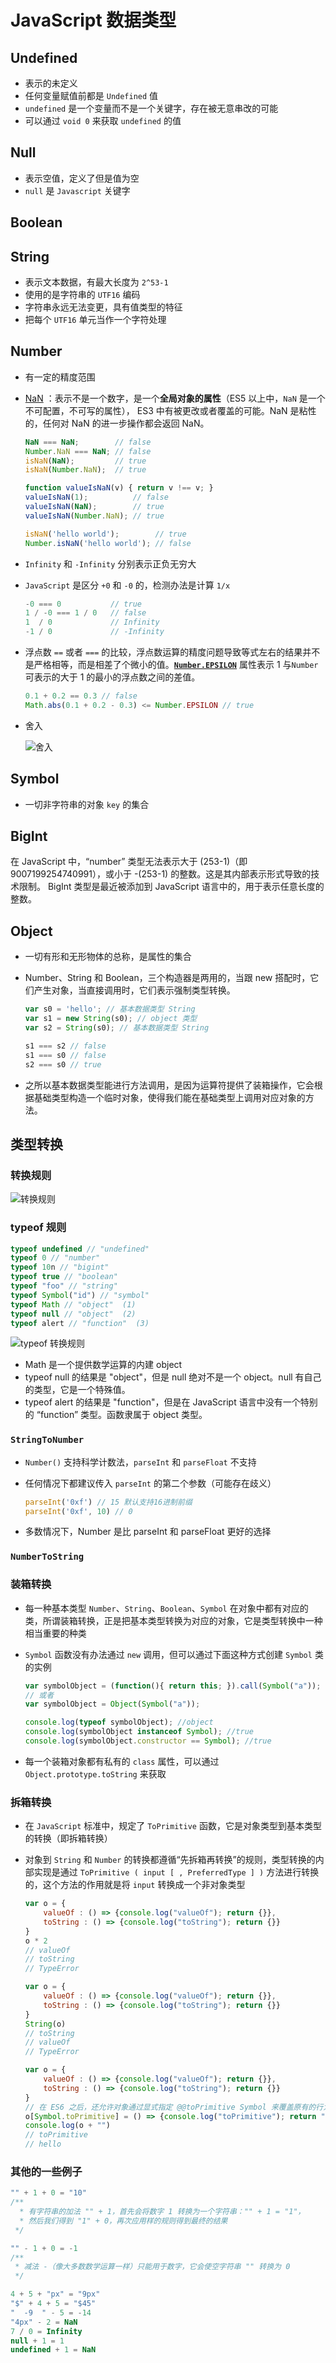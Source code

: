 # JavaScript 数据类型

## Undefined

- 表示的未定义
- 任何变量赋值前都是 `Undefined` 值
- `undefined` 是一个变量而不是一个关键字，存在被无意串改的可能
- 可以通过 `void 0` 来获取 `undefined` 的值

## Null

- 表示空值，定义了但是值为空
- `null` 是 `Javascript` 关键字

## Boolean

## String

- 表示文本数据，有最大长度为 `2^53-1`
- 使用的是字符串的 `UTF16` 编码
- 字符串永远无法变更，具有值类型的特征
- 把每个 `UTF16` 单元当作一个字符处理

## Number

- 有一定的精度范围

- [NaN](https://developer.mozilla.org/zh-CN/docs/Web/JavaScript/Reference/Global_Objects/NaN) ：表示不是一个数字，是一个**全局对象的属性**（ES5 以上中，`NaN` 是一个不可配置，不可写的属性）， ES3 中有被更改或者覆盖的可能。NaN 是粘性的，任何对 NaN 的进一步操作都会返回 NaN。

  ```javascript
  NaN === NaN;        // false
  Number.NaN === NaN; // false
  isNaN(NaN);         // true
  isNaN(Number.NaN);  // true
  
  function valueIsNaN(v) { return v !== v; }
  valueIsNaN(1);          // false
  valueIsNaN(NaN);        // true
  valueIsNaN(Number.NaN); // true
  
  isNaN('hello world');        // true
  Number.isNaN('hello world'); // false
  ```

- `Infinity` 和 `-Infinity` 分别表示正负无穷大

- `JavaScript` 是区分 `+0` 和 `-0` 的，检测办法是计算 `1/x`

  ```javascript
  -0 === 0           // true
  1 / -0 === 1 / 0   // false
  1  / 0             // Infinity
  -1 / 0             // -Infinity
  ```

- 浮点数 `==` 或者 `===` 的比较，浮点数运算的精度问题导致等式左右的结果并不是严格相等，而是相差了个微小的值。[**`Number.EPSILON`**](https://developer.mozilla.org/zh-CN/docs/Web/JavaScript/Reference/Global_Objects/Number/EPSILON) 属性表示 1 与`Number`可表示的大于 1 的最小的浮点数之间的差值。

  ```javascript
  0.1 + 0.2 == 0.3 // false
  Math.abs(0.1 + 0.2 - 0.3) <= Number.EPSILON // true
  ```

- 舍入

  ![舍入](../img/38.png)

## Symbol

- 一切非字符串的对象 `key` 的集合

## BigInt

在 JavaScript 中，“number” 类型无法表示大于 (253-1)（即 9007199254740991），或小于 -(253-1) 的整数。这是其内部表示形式导致的技术限制。
BigInt 类型是最近被添加到 JavaScript 语言中的，用于表示任意长度的整数。

## Object

- 一切有形和无形物体的总称，是属性的集合

- Number、String 和 Boolean，三个构造器是两用的，当跟 new 搭配时，它们产生对象，当直接调用时，它们表示强制类型转换。

  ```javascript
  var s0 = 'hello'; // 基本数据类型 String
  var s1 = new String(s0); // object 类型
  var s2 = String(s0); // 基本数据类型 String
  
  s1 === s2 // false
  s1 === s0 // false
  s2 === s0 // true
  ```

- 之所以基本数据类型能进行方法调用，是因为运算符提供了装箱操作，它会根据基础类型构造一个临时对象，使得我们能在基础类型上调用对应对象的方法。

## 类型转换

### 转换规则

  ![转换规则](../img/2.jpg)

### typeof  规则

```javascript
typeof undefined // "undefined"
typeof 0 // "number"
typeof 10n // "bigint"
typeof true // "boolean"
typeof "foo" // "string"
typeof Symbol("id") // "symbol"
typeof Math // "object"  (1)
typeof null // "object"  (2)
typeof alert // "function"  (3)
```

![typeof 转换规则](../img/3.png)

- Math 是一个提供数学运算的内建 object
- typeof null 的结果是 "object"，但是 null 绝对不是一个 object。null 有自己的类型，它是一个特殊值。
- typeof alert 的结果是 "function"，但是在 JavaScript 语言中没有一个特别的 “function” 类型。函数隶属于 object 类型。

### `StringToNumber`

- `Number()` 支持科学计数法，`parseInt` 和 `parseFloat` 不支持

- 任何情况下都建议传入 `parseInt` 的第二个参数（可能存在歧义）

    ```javascript
    parseInt('0xf') // 15 默认支持16进制前缀
    parseInt('0xf', 10) // 0
    ```

- 多数情况下，Number 是比 parseInt 和 parseFloat 更好的选择

### `NumberToString`

### 装箱转换

- 每一种基本类型 `Number`、`String`、`Boolean`、`Symbol` 在对象中都有对应的类，所谓装箱转换，正是把基本类型转换为对应的对象，它是类型转换中一种相当重要的种类

- `Symbol` 函数没有办法通过 `new` 调用，但可以通过下面这种方式创建 `Symbol` 类的实例

    ```javascript
    var symbolObject = (function(){ return this; }).call(Symbol("a"));
    // 或者
    var symbolObject = Object(Symbol("a"));

    console.log(typeof symbolObject); //object
    console.log(symbolObject instanceof Symbol); //true
    console.log(symbolObject.constructor == Symbol); //true
    ```

- 每一个装箱对象都有私有的 `class` 属性，可以通过 `Object.prototype.toString` 来获取

### 拆箱转换

- 在 `JavaScript` 标准中，规定了 `ToPrimitive` 函数，它是对象类型到基本类型的转换（即拆箱转换）

- 对象到 `String` 和 `Number` 的转换都遵循“先拆箱再转换”的规则，类型转换的内部实现是通过 `ToPrimitive ( input [ , PreferredType ] )` 方法进行转换的，这个方法的作用就是将 `input` 转换成一个非对象类型

    ```javascript
    var o = {
        valueOf : () => {console.log("valueOf"); return {}},
        toString : () => {console.log("toString"); return {}}
    }
    o * 2
    // valueOf
    // toString
    // TypeError

    var o = {
        valueOf : () => {console.log("valueOf"); return {}},
        toString : () => {console.log("toString"); return {}}
    }
    String(o)
    // toString
    // valueOf
    // TypeError

    var o = {
        valueOf : () => {console.log("valueOf"); return {}},
        toString : () => {console.log("toString"); return {}}
    }
    // 在 ES6 之后，还允许对象通过显式指定 @@toPrimitive Symbol 来覆盖原有的行为
    o[Symbol.toPrimitive] = () => {console.log("toPrimitive"); return "hello"}
    console.log(o + "")
    // toPrimitive
    // hello
    ```

### 其他的一些例子

```javascript
"" + 1 + 0 = "10"
/**
  * 有字符串的加法 "" + 1，首先会将数字 1 转换为一个字符串："" + 1 = "1"，
  * 然后我们得到 "1" + 0，再次应用样的规则得到最终的结果
 */

"" - 1 + 0 = -1
/**
 * 减法 -（像大多数数学运算一样）只能用于数字，它会使空字符串 "" 转换为 0
 */

4 + 5 + "px" = "9px"
"$" + 4 + 5 = "$45"
"  -9  " - 5 = -14
"4px" - 2 = NaN
7 / 0 = Infinity
null + 1 = 1
undefined + 1 = NaN
```
